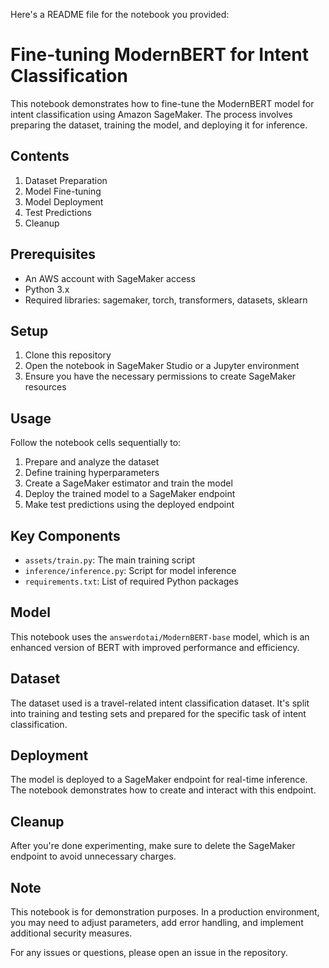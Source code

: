 Here's a README file for the notebook you provided:

# Fine-tuning ModernBERT for Intent Classification

This notebook demonstrates how to fine-tune the ModernBERT model for intent classification using Amazon SageMaker. The process involves preparing the dataset, training the model, and deploying it for inference.

## Contents

1. Dataset Preparation
2. Model Fine-tuning
3. Model Deployment
4. Test Predictions
5. Cleanup

## Prerequisites

- An AWS account with SageMaker access
- Python 3.x
- Required libraries: sagemaker, torch, transformers, datasets, sklearn

## Setup

1. Clone this repository
2. Open the notebook in SageMaker Studio or a Jupyter environment
3. Ensure you have the necessary permissions to create SageMaker resources

## Usage

Follow the notebook cells sequentially to:

1. Prepare and analyze the dataset
2. Define training hyperparameters
3. Create a SageMaker estimator and train the model
4. Deploy the trained model to a SageMaker endpoint
5. Make test predictions using the deployed endpoint

## Key Components

- `assets/train.py`: The main training script
- `inference/inference.py`: Script for model inference
- `requirements.txt`: List of required Python packages

## Model

This notebook uses the `answerdotai/ModernBERT-base` model, which is an enhanced version of BERT with improved performance and efficiency.

## Dataset

The dataset used is a travel-related intent classification dataset. It's split into training and testing sets and prepared for the specific task of intent classification.

## Deployment

The model is deployed to a SageMaker endpoint for real-time inference. The notebook demonstrates how to create and interact with this endpoint.

## Cleanup

After you're done experimenting, make sure to delete the SageMaker endpoint to avoid unnecessary charges.

## Note

This notebook is for demonstration purposes. In a production environment, you may need to adjust parameters, add error handling, and implement additional security measures.

For any issues or questions, please open an issue in the repository.
